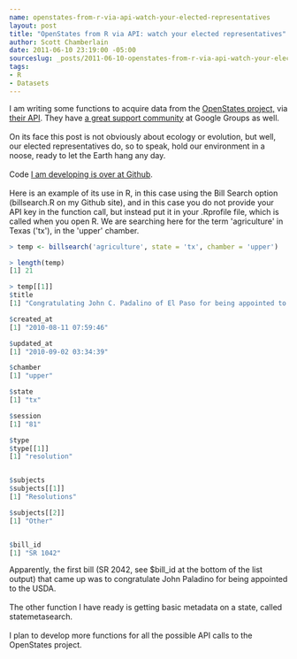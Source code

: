 ```yaml
---
name: openstates-from-r-via-api-watch-your-elected-representatives
layout: post
title: "OpenStates from R via API: watch your elected representatives"
author: Scott Chamberlain
date: 2011-06-10 23:19:00 -05:00
sourceslug: _posts/2011-06-10-openstates-from-r-via-api-watch-your-elected-representatives.md
tags:
- R
- Datasets
---
```


I am writing some functions to acquire data from the <a href="http://openstates.sunlightlabs.com/">OpenStates project,</a>&nbsp;via <a href="http://openstates.sunlightlabs.com/api/">their API</a>. They have <a href="http://groups.google.com/group/fifty-state-project">a great support community</a> at Google Groups as well.<br /><br />On its face this post is not obviously about ecology or evolution, but well, our elected representatives do, so to speak, hold our environment in a noose, ready to let the Earth hang any day.<br /><br />Code <a href="https://SChamberlain@github.com/SChamberlain/ropstates.git">I am developing is over at Github</a>.<br /><br />Here is an example of its use in R, in this case using the Bill Search option (billsearch.R on my Github site), and in this case you do not provide your API key in the function call, but instead put it in your .Rprofile file, which is called when you open R. We are searching here for the term 'agriculture' in Texas ('tx'), in the 'upper' chamber.


```r
> temp <- billsearch('agriculture', state = 'tx', chamber = 'upper')

> length(temp)
[1] 21

> temp[[1]]
$title
[1] "Congratulating John C. Padalino of El Paso for being appointed to the United States Department of Agriculture."

$created_at
[1] "2010-08-11 07:59:46"

$updated_at
[1] "2010-09-02 03:34:39"

$chamber
[1] "upper"

$state
[1] "tx"

$session
[1] "81"

$type
$type[[1]]
[1] "resolution"


$subjects
$subjects[[1]]
[1] "Resolutions"

$subjects[[2]]
[1] "Other"


$bill_id
[1] "SR 1042"
```

Apparently, the first bill (SR 2042, see $bill_id at the bottom of the list output) that came up was to congratulate John Paladino for being appointed to the USDA.<br /><br />The other function I have ready is getting basic metadata on a state, called statemetasearch.<br /><br />I plan to develop more functions for all the possible API calls to the OpenStates project.
